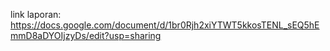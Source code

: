 
link laporan:
https://docs.google.com/document/d/1br0Rjh2xiYTWT5kkosTENL_sEQ5hEmmD8aDYOIjzyDs/edit?usp=sharing
